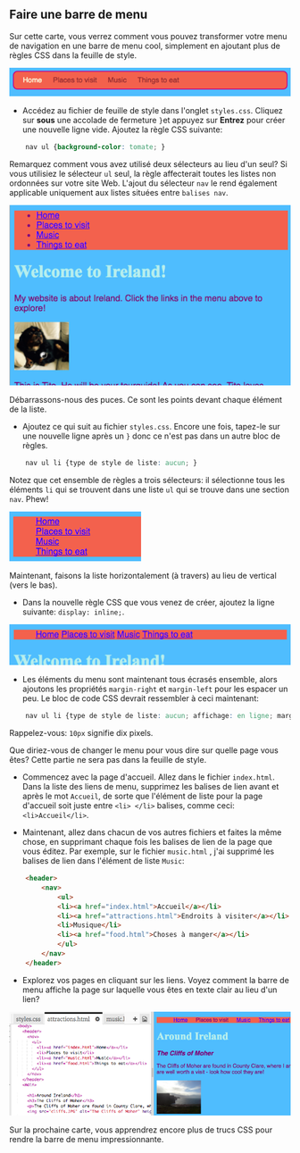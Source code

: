 ## Faire une barre de menu

Sur cette carte, vous verrez comment vous pouvez transformer votre menu de navigation en une barre de menu cool, simplement en ajoutant plus de règles CSS dans la feuille de style.

![Exemple de barre de menu](images/egCoolMenuBar.png)

- Accédez au fichier de feuille de style dans l'onglet `styles.css`. Cliquez sur **sous** une accolade de fermeture `}`et appuyez sur **Entrez** pour créer une nouvelle ligne vide. Ajoutez la règle CSS suivante:

```css
    nav ul {background-color: tomate; }
```

Remarquez comment vous avez utilisé deux sélecteurs au lieu d'un seul? Si vous utilisiez le sélecteur `ul` seul, la règle affecterait toutes les listes non ordonnées sur votre site Web. L'ajout du sélecteur `nav` le rend également applicable uniquement aux listes situées entre `balises nav`.

![Liste avec fond rouge](images/egMenuBarFirstStyle.png)

Débarrassons-nous des puces. Ce sont les points devant chaque élément de la liste.

- Ajoutez ce qui suit au fichier `styles.css`. Encore une fois, tapez-le sur une nouvelle ligne après un `}` donc ce n'est pas dans un autre bloc de règles.

```css
    nav ul li {type de style de liste: aucun; }
```

Notez que cet ensemble de règles a trois sélecteurs: il sélectionne tous les éléments `li` qui se trouvent dans une liste `ul` qui se trouve dans une section `nav`. Phew!

![Liste avec des points supprimés](images/egMenuBarNoBullets.png)

Maintenant, faisons la liste horizontalement (à travers) au lieu de vertical (vers le bas).

- Dans la nouvelle règle CSS que vous venez de créer, ajoutez la ligne suivante: `display: inline;`.

![](images/egMenuBarInline.png)

- Les éléments du menu sont maintenant tous écrasés ensemble, alors ajoutons les propriétés `margin-right` et `margin-left` pour les espacer un peu. Le bloc de code CSS devrait ressembler à ceci maintenant:

```css
    nav ul li {type de style de liste: aucun; affichage: en ligne; marge-droite: 10px; marge gauche: 10px; }
```

Rappelez-vous: `10px` signifie dix pixels.

Que diriez-vous de changer le menu pour vous dire sur quelle page vous êtes? Cette partie ne sera pas dans la feuille de style.

- Commencez avec la page d'accueil. Allez dans le fichier `index.html`. Dans la liste des liens de menu, supprimez les balises de lien avant et après le mot `Accueil`, de sorte que l'élément de liste pour la page d'accueil soit juste entre `<li> </li>` balises, comme ceci: `<li>Accueil</li>`.

- Maintenant, allez dans chacun de vos autres fichiers et faites la même chose, en supprimant chaque fois les balises de lien de la page que vous éditez. Par exemple, sur le fichier `music.html` , j'ai supprimé les balises de lien dans l'élément de liste `Music`:

```html
    <header>
        <nav>
            <ul>
            <li><a href="index.html">Accueil</a></li>
            <li><a href="attractions.html">Endroits à visiter</a></li>
            <li>Musique</li>
            <li><a href="food.html">Choses à manger</a></li>
            </ul>
        </nav>
    </header>
```

- Explorez vos pages en cliquant sur les liens. Voyez comment la barre de menu affiche la page sur laquelle vous êtes en texte clair au lieu d'un lien? 

![Exemple de barre de menu mettant en surbrillance la page en cours](images/egMenuBarOnPage.png)

Sur la prochaine carte, vous apprendrez encore plus de trucs CSS pour rendre la barre de menu impressionnante.